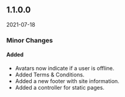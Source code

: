 ## 1.1.0.0

2021-07-18

### Minor Changes

#### Added

* Avatars now indicate if a user is offline.
* Added Terms & Conditions.
* Added a new footer with site information.
* Added a controller for static pages.
